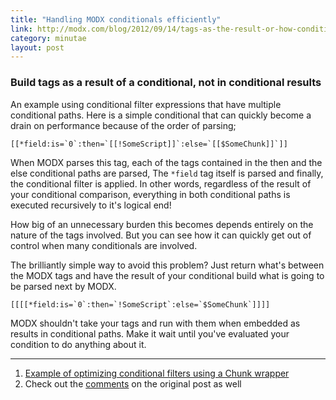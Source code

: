 ```yaml
---
title: "Handling MODX conditionals efficiently"
link: http://modx.com/blog/2012/09/14/tags-as-the-result-or-how-conditionals-are-like-mosquitoes/
category: minutae
layout: post
---
```


### Build tags as a result of a conditional, not in conditional results

An example using conditional filter expressions that have multiple conditional
paths. Here is a simple conditional that can quickly become a drain on
performance because of the order of parsing;

```text
[[*field:is=`0`:then=`[[!SomeScript]]`:else=`[[$SomeChunk]]`]]
```

When MODX parses this tag, each of the tags contained in the then and the else
conditional paths are parsed, The `*field` tag itself is parsed and finally, the
conditional filter is applied. In other words, regardless of the result of your
conditional comparison, everything in both conditional paths is executed
recursively to it's logical end!

How big of an unnecessary burden this becomes depends entirely on the nature of
the tags involved. But you can see how it can quickly get out of control when
many conditionals are involved.

The brilliantly simple way to avoid this problem? Just return what's between the
MODX tags and have the result of your conditional build what is going to be
parsed next by MODX.

```text
[[[[*field:is=`0`:then=`!SomeScript`:else=`$SomeChunk`]]]]
```

MODX shouldn't take your tags and run with them when embedded as results in
conditional paths. Make it wait until you've evaluated your condition to do
anything about it.

---

1. [Example of optimizing conditional filters using a Chunk wrapper][link1]
2. Check out the [comments][link2] on the original post as well

[link1]: https://gist.github.com/opengeek/3744346
[link2]: http://modx.com/blog/2012/09/14/tags-as-the-result-or-how-conditionals-are-like-mosquitoes/#comments


